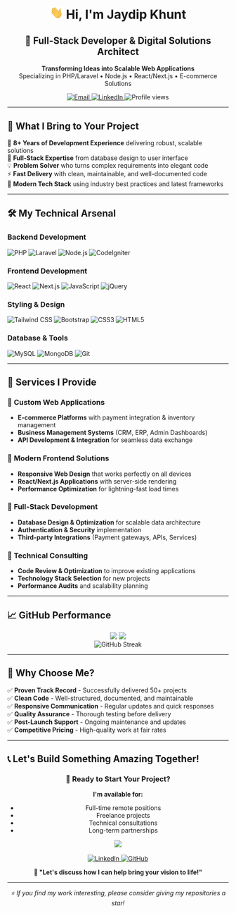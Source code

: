 <h1 align="center">
  <img src="https://raw.githubusercontent.com/ABSphreak/ABSphreak/master/gifs/Hi.gif" width="30"> 
  Hi, I'm Jaydip Khunt
</h1>

<h2 align="center">🚀 Full-Stack Developer & Digital Solutions Architect</h2>

<p align="center">
  <strong>Transforming Ideas into Scalable Web Applications</strong><br>
  Specializing in PHP/Laravel • Node.js • React/Next.js • E-commerce Solutions
</p>

<p align="center">
  <a href="mailto:jaydipkhunt90@gmail.com">
    <img alt="Email" src="https://img.shields.io/badge/💼%20Hire%20Me-jaydipkhunt90%40gmail.com-EA4335?style=for-the-badge&logo=gmail&logoColor=white">
  </a>
  <a href="https://www.linkedin.com/in/jaydip-khunt-658697142/" target="_blank">
    <img alt="LinkedIn" src="https://img.shields.io/badge/Connect-LinkedIn-0A66C2?style=for-the-badge&logo=linkedin&logoColor=white">
  </a>
  <img alt="Profile views" src="https://komarev.com/ghpvc/?username=jaydip-khunt&style=for-the-badge&color=brightgreen&label=Profile+Views">
</p>

---

## 💼 What I Bring to Your Project

🎯 **8+ Years of Development Experience** delivering robust, scalable solutions  
🚀 **Full-Stack Expertise** from database design to user interface  
💡 **Problem Solver** who turns complex requirements into elegant code  
⚡ **Fast Delivery** with clean, maintainable, and well-documented code  
🔧 **Modern Tech Stack** using industry best practices and latest frameworks  

---

## 🛠️ My Technical Arsenal

### **Backend Development**
<p>
  <img src="https://img.shields.io/badge/PHP-777BB4?style=for-the-badge&logo=php&logoColor=white" alt="PHP">
  <img src="https://img.shields.io/badge/Laravel-FF2D20?style=for-the-badge&logo=laravel&logoColor=white" alt="Laravel">
  <img src="https://img.shields.io/badge/Node.js-339933?style=for-the-badge&logo=nodedotjs&logoColor=white" alt="Node.js">
  <img src="https://img.shields.io/badge/CodeIgniter-EF4223?style=for-the-badge&logo=codeigniter&logoColor=white" alt="CodeIgniter">
</p>

### **Frontend Development**
<p>
  <img src="https://img.shields.io/badge/React-61DAFB?style=for-the-badge&logo=react&logoColor=black" alt="React">
  <img src="https://img.shields.io/badge/Next.js-000000?style=for-the-badge&logo=nextdotjs&logoColor=white" alt="Next.js">
  <img src="https://img.shields.io/badge/JavaScript-F7DF1E?style=for-the-badge&logo=javascript&logoColor=black" alt="JavaScript">
  <img src="https://img.shields.io/badge/jQuery-0769AD?style=for-the-badge&logo=jquery&logoColor=white" alt="jQuery">
</p>

### **Styling & Design**
<p>
  <img src="https://img.shields.io/badge/Tailwind_CSS-38B2AC?style=for-the-badge&logo=tailwind-css&logoColor=white" alt="Tailwind CSS">
  <img src="https://img.shields.io/badge/Bootstrap-563D7C?style=for-the-badge&logo=bootstrap&logoColor=white" alt="Bootstrap">
  <img src="https://img.shields.io/badge/CSS3-1572B6?style=for-the-badge&logo=css3&logoColor=white" alt="CSS3">
  <img src="https://img.shields.io/badge/HTML5-E34F26?style=for-the-badge&logo=html5&logoColor=white" alt="HTML5">
</p>

### **Database & Tools**
<p>
  <img src="https://img.shields.io/badge/MySQL-4479A1?style=for-the-badge&logo=mysql&logoColor=white" alt="MySQL">
  <img src="https://img.shields.io/badge/MongoDB-47A248?style=for-the-badge&logo=mongodb&logoColor=white" alt="MongoDB">
  <img src="https://img.shields.io/badge/Git-F05032?style=for-the-badge&logo=git&logoColor=white" alt="Git">
</p>

---

## 🎯 Services I Provide

### 🏢 **Custom Web Applications**
- **E-commerce Platforms** with payment integration & inventory management
- **Business Management Systems** (CRM, ERP, Admin Dashboards)
- **API Development & Integration** for seamless data exchange

### 🎨 **Modern Frontend Solutions**
- **Responsive Web Design** that works perfectly on all devices
- **React/Next.js Applications** with server-side rendering
- **Performance Optimization** for lightning-fast load times

### 🔧 **Full-Stack Development**
- **Database Design & Optimization** for scalable data architecture
- **Authentication & Security** implementation
- **Third-party Integrations** (Payment gateways, APIs, Services)

### 🚀 **Technical Consulting**
- **Code Review & Optimization** to improve existing applications
- **Technology Stack Selection** for new projects
- **Performance Audits** and scalability planning

---

## 📈 GitHub Performance

<div align="center">
  <img height="180em" src="https://github-readme-stats.vercel.app/api?username=jaydip-khunt&show_icons=true&theme=github_dark&hide_border=true&count_private=true"/>
  <img height="180em" src="https://github-readme-stats.vercel.app/api/top-langs/?username=jaydip-khunt&layout=compact&theme=github_dark&hide_border=true"/>
</div>

<div align="center">
  <img src="https://streak-stats.demolab.com?user=jaydip-khunt&theme=github-dark-blue&hide_border=true" alt="GitHub Streak"/>
</div>

---

## 🌟 Why Choose Me?

✅ **Proven Track Record** - Successfully delivered 50+ projects  
✅ **Clean Code** - Well-structured, documented, and maintainable  
✅ **Responsive Communication** - Regular updates and quick responses  
✅ **Quality Assurance** - Thorough testing before delivery  
✅ **Post-Launch Support** - Ongoing maintenance and updates  
✅ **Competitive Pricing** - High-quality work at fair rates  

---

## 📞 Let's Build Something Amazing Together!

<div align="center">

### 🚀 Ready to Start Your Project?

**I'm available for:**
- Full-time remote positions
- Freelance projects
- Technical consultations
- Long-term partnerships

<p>
  <a href="mailto:jaydipkhunt90@gmail.com">
    <img src="https://img.shields.io/badge/📧%20Email%20Me-jaydipkhunt90%40gmail.com-EA4335?style=for-the-badge&logo=gmail&logoColor=white">
  </a>
</p>

<p>
  <a href="https://www.linkedin.com/in/jaydip-khunt-658697142/" target="_blank">
    <img src="https://raw.githubusercontent.com/danielcranney/readme-generator/main/public/icons/socials/linkedin.svg" width="32" height="32" alt="LinkedIn" />
  </a>
  <a href="https://www.github.com/jaydip-khunt" target="_blank">
    <img src="https://raw.githubusercontent.com/danielcranney/readme-generator/main/public/icons/socials/github.svg" width="32" height="32" alt="GitHub" />
  </a>
</p>

**💬 "Let's discuss how I can help bring your vision to life!"**

</div>

---

<div align="center">
  <i>⭐ If you find my work interesting, please consider giving my repositories a star!</i>
</div>
